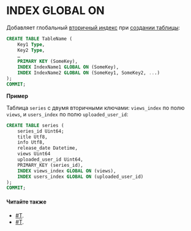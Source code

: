 # INDEX GLOBAL ON

Добавляет глобальный [вторичный индекс](../../../concepts/secondary_indexes.md) при [создании таблицы](create_table.md):

```sql
CREATE TABLE TableName (
    Key1 Type,
    Key2 Type,
    …
    PRIMARY KEY (SomeKey),
    INDEX IndexName1 GLOBAL ON (SomeKey),
    INDEX IndexName2 GLOBAL ON (SomeKey1, SomeKey2, ...)
);
COMMIT;
```

**Пример**

Таблица `series` с двумя вторичными ключами: `views_index` по полю `views`, и `users_index` по полю `uploaded_user_id`:

```sql
CREATE TABLE series (
    series_id Uint64;
    title Utf8,
    info Utf8,
    release_date Datetime,
    views Uint64
    uploaded_user_id Uint64,
    PRIMARY_KEY (series_id),
    INDEX views_index GLOBAL ON (views),
    INDEX users_index GLOBAL ON (uploaded_user_id)
);
COMMIT;
```

#### Читайте также

* [#T](select.md#si-select).
* [#T](../../../concepts/secondary_indexes.md).